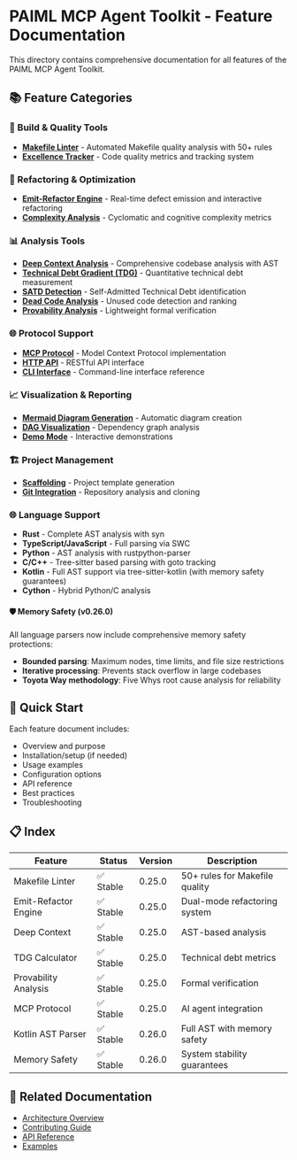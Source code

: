 # PAIML MCP Agent Toolkit - Feature Documentation

This directory contains comprehensive documentation for all features of the PAIML MCP Agent Toolkit.

## 📚 Feature Categories

### 🔧 Build & Quality Tools
- [**Makefile Linter**](./makefile-linter.md) - Automated Makefile quality analysis with 50+ rules
- [**Excellence Tracker**](./excellence-tracker.md) - Code quality metrics and tracking system

### 🚀 Refactoring & Optimization
- [**Emit-Refactor Engine**](./emit-refactor-engine.md) - Real-time defect emission and interactive refactoring
- [**Complexity Analysis**](./complexity-analysis.md) - Cyclomatic and cognitive complexity metrics

### 📊 Analysis Tools
- [**Deep Context Analysis**](./deep-context-analysis.md) - Comprehensive codebase analysis with AST
- [**Technical Debt Gradient (TDG)**](./technical-debt-gradient.md) - Quantitative technical debt measurement
- [**SATD Detection**](./satd-detection.md) - Self-Admitted Technical Debt identification
- [**Dead Code Analysis**](./dead-code-analysis.md) - Unused code detection and ranking
- [**Provability Analysis**](./provability-analysis.md) - Lightweight formal verification

### 🌐 Protocol Support
- [**MCP Protocol**](./mcp-protocol.md) - Model Context Protocol implementation
- [**HTTP API**](./http-api.md) - RESTful API interface
- [**CLI Interface**](./cli-interface.md) - Command-line interface reference

### 📈 Visualization & Reporting
- [**Mermaid Diagram Generation**](./mermaid-generation.md) - Automatic diagram creation
- [**DAG Visualization**](./dag-visualization.md) - Dependency graph analysis
- [**Demo Mode**](./demo-mode.md) - Interactive demonstrations

### 🏗️ Project Management
- [**Scaffolding**](./scaffolding.md) - Project template generation
- [**Git Integration**](./git-integration.md) - Repository analysis and cloning

### 🌐 Language Support
- **Rust** - Complete AST analysis with syn
- **TypeScript/JavaScript** - Full parsing via SWC
- **Python** - AST analysis with rustpython-parser
- **C/C++** - Tree-sitter based parsing with goto tracking
- **Kotlin** - Full AST support via tree-sitter-kotlin (with memory safety guarantees)
- **Cython** - Hybrid Python/C analysis

#### 🛡️ Memory Safety (v0.26.0)
All language parsers now include comprehensive memory safety protections:
- **Bounded parsing**: Maximum nodes, time limits, and file size restrictions
- **Iterative processing**: Prevents stack overflow in large codebases
- **Toyota Way methodology**: Five Whys root cause analysis for reliability

## 🚀 Quick Start

Each feature document includes:
- Overview and purpose
- Installation/setup (if needed)
- Usage examples
- Configuration options
- API reference
- Best practices
- Troubleshooting

## 📋 Index

| Feature | Status | Version | Description |
|---------|--------|---------|-------------|
| Makefile Linter | ✅ Stable | 0.25.0 | 50+ rules for Makefile quality |
| Emit-Refactor Engine | ✅ Stable | 0.25.0 | Dual-mode refactoring system |
| Deep Context | ✅ Stable | 0.25.0 | AST-based analysis |
| TDG Calculator | ✅ Stable | 0.25.0 | Technical debt metrics |
| Provability Analysis | ✅ Stable | 0.25.0 | Formal verification |
| MCP Protocol | ✅ Stable | 0.25.0 | AI agent integration |
| Kotlin AST Parser | ✅ Stable | 0.26.0 | Full AST with memory safety |
| Memory Safety | ✅ Stable | 0.26.0 | System stability guarantees |

## 🔗 Related Documentation

- [Architecture Overview](../ARCHITECTURE.md)
- [Contributing Guide](../CONTRIBUTING.md)
- [API Reference](../API.md)
- [Examples](../examples/)